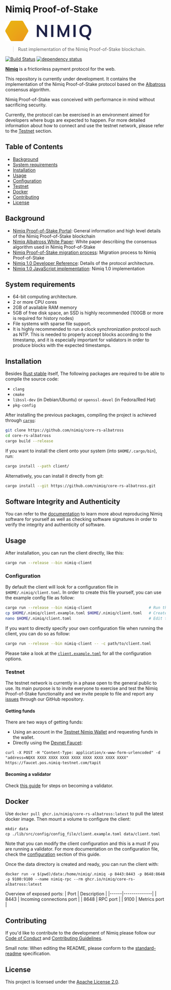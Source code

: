 # Nimiq Proof-of-Stake

![nimiq](https://raw.githubusercontent.com/nimiq/designs/master/logo/RGB/colored/png/nimiq_logo_rgb_horizontal.png)

> Rust implementation of the Nimiq Proof-of-Stake blockchain.

[![Build Status](https://github.com/nimiq/core-rs-albatross/actions/workflows/build+test.yml/badge.svg?branch=albatross)](https://github.com/nimiq/core-rs-albatross/actions/workflows/build+test.yml?query=branch%3Aalbatross)
[![dependency status](https://deps.rs/repo/github/nimiq/core-rs-albatross/status.svg)](https://deps.rs/repo/github/nimiq/core-rs-albatross)

**[Nimiq](https://nimiq.com/)** is a frictionless payment protocol for the web.

This repository is currently under development. It contains the implementation of the Nimiq Proof-of-Stake protocol based on the [Albatross](https://arxiv.org/abs/1903.01589) consensus algorithm.

Nimiq Proof-of-Stake was conceived with performance in mind without sacrificing security.

Currently, the protocol can be exercised in an environment aimed for developers where bugs are expected to happen.
For more detailed information about how to connect and use the testnet network, please refer to the [Testnet](#testnet) section.

## Table of Contents

- [Background](#background)
- [System requirements](#system-requirements)
- [Installation](#installation)
- [Usage](#usage)
- [Configuration](#configuration)
- [Testnet](#testnet)
- [Docker](#docker)
- [Contributing](#contributing)
- [License](#license)

## Background

- [Nimiq Proof-of-Stake Portal](https://www.nimiq.com/albatross/): General information and high level details of the Nimiq Proof-of-Stake blockchain
- [Nimiq Albatross White Paper](https://arxiv.org/abs/1903.01589): White paper describing the consensus algorithm used in Nimiq Proof-of-Stake
- [Nimiq Proof-of-Stake migration process](https://www.nimiq.com/blog/nimiq-20-albatross-hard-fork-preparations/): Migration process to Nimiq Proof-of-Stake
- [Nimiq 1.0 Developer Reference](https://nimiq-network.github.io/developer-reference/): Details of the protocol architecture.
- [Nimiq 1.0 JavaScript implementation](https://github.com/nimiq/core-js/): Nimiq 1.0 implementation

## System requirements

- 64-bit computing architecture.
- 2 or more CPU cores
- 2GB of available RAM memory
- 5GB of free disk space, an SSD is highly recommended (100GB or more is required for history nodes)
- File systems with sparse file support.
- It is highly recommended to run a clock synchronization protocol such as NTP. This
  is needed to properly accept blocks according to the timestamp, and it is especially
  important for validators in order to produce blocks with the expected timestamps.

## Installation

Besides [Rust stable](https://www.rust-lang.org/learn/get-started#installing-rust) itself,
The following packages are required to be able to compile the source code:

- `clang`
- `cmake`
- `libssl-dev` (in Debian/Ubuntu) or `openssl-devel` (in Fedora/Red Hat)
- `pkg-config`

After installing the previous packages, compiling the project is achieved through [`cargo`](https://doc.rust-lang.org/cargo/):

```bash
git clone https://github.com/nimiq/core-rs-albatross
cd core-rs-albatross
cargo build --release
```

If you want to install the client onto your system (into `$HOME/.cargo/bin`), run:

```bash
cargo install --path client/
```

Alternatively, you can install it directly from git:

```bash
cargo install --git https://github.com/nimiq/core-rs-albatross.git
```

## Software Integrity and Authenticity
You can refer to the [documentation](./build/README.md) to learn more about reproducing Nimiq software for yourself as well as checking software signatures in order to verify the integrity and authenticity of software.

## Usage

After installation, you can run the client directly, like this:

```bash
cargo run --release --bin nimiq-client
```

### Configuration

By default the client will look for a configuration file in `$HOME/.nimiq/client.toml`.
In order to create this file yourself, you can use the example config file as follow:

```bash
cargo run --release --bin nimiq-client                         # Run the client. This will create the example config file.
cp $HOME/.nimiq/client.example.toml $HOME/.nimiq/client.toml   # Create your config from the example.
nano $HOME/.nimiq/client.toml                                  # Edit the config. Explanations are included in the file.
```

If you want to directly specify your own configuration file when running the client, you can do so as follow:

```bash
cargo run --release --bin nimiq-client -- -c path/to/client.toml
```

Please take a look at the [`client.example.toml`](lib/src/config/config_file/client.example.toml) for all the configuration options.

### Testnet

The testnet network is currently in a phase open to the general public to use.
Its main purpose is to invite everyone to exercise and test the Nimiq Proof-of-Stake functionality and we invite people to file and report any [issues](https://github.com/nimiq/core-rs-albatross/issues/new) through our GitHub repository.

#### Getting funds

There are two ways of getting funds:

- Using an account in the [Testnet Nimiq Wallet](https://wallet.pos.nimiq-testnet.com/) and requesting funds in the wallet.
- Directly using the [Devnet Faucet](https://faucet.pos.nimiq-testnet.com/):

```
curl -X POST -H "Content-Type: application/x-www-form-urlencoded" -d "address=NQXX XXXX XXXX XXXX XXXX XXXX XXXX XXXX XXXX" https://faucet.pos.nimiq-testnet.com/tapit
```

#### Becoming a validator

Check [this guide](docs/becoming_validator.md) for steps on becoming a validator.

## Docker

Use `docker pull ghcr.io/nimiq/core-rs-albatross:latest` to pull the latest docker image.
Then mount a volume to configure the client:

```
mkdir data
cp ./lib/src/config/config_file/client.example.toml data/client.toml
```

Note that you can modify the client configuration and this is a must if you are running a validator.
For more documentation on the configuration file, check the [configuration](#configuration) section of this guide.

Once the data directory is created and ready, you can run the client with:

```
docker run -v $(pwd)/data:/home/nimiq/.nimiq -p 8443:8443 -p 8648:8648 -p 9100:9100 --name nimiq-rpc --rm ghcr.io/nimiq/core-rs-albatross:latest
```

Overview of exposed ports:
| Port | Description |
|------|--------------|
| 8443 | Incoming connections port |
| 8648 | RPC port |
| 9100 | Metrics port |

## Contributing

If you'd like to contribute to the development of Nimiq please follow our [Code of Conduct](/.github/CODE_OF_CONDUCT.md)
and [Contributing Guidelines](/.github/CONTRIBUTING.md).

Small note: When editing the README, please conform to the [standard-readme](https://github.com/RichardLitt/standard-readme) specification.

## License

This project is licensed under the [Apache License 2.0](./LICENSE.md).
